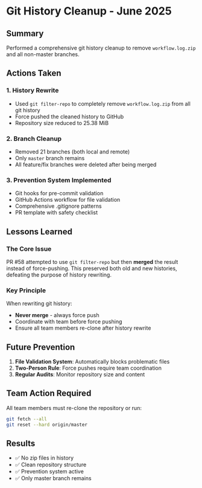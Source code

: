 # Git History Cleanup - June 2025

## Summary
Performed a comprehensive git history cleanup to remove `workflow.log.zip` and all non-master branches.

## Actions Taken

### 1. History Rewrite
- Used `git filter-repo` to completely remove `workflow.log.zip` from all git history
- Force pushed the cleaned history to GitHub
- Repository size reduced to 25.38 MiB

### 2. Branch Cleanup
- Removed 21 branches (both local and remote)
- Only `master` branch remains
- All feature/fix branches were deleted after being merged

### 3. Prevention System Implemented
- Git hooks for pre-commit validation
- GitHub Actions workflow for file validation
- Comprehensive .gitignore patterns
- PR template with safety checklist

## Lessons Learned

### The Core Issue
PR #58 attempted to use `git filter-repo` but then **merged** the result instead of force-pushing. This preserved both old and new histories, defeating the purpose of history rewriting.

### Key Principle
When rewriting git history:
- **Never merge** - always force push
- Coordinate with team before force pushing
- Ensure all team members re-clone after history rewrite

## Future Prevention

1. **File Validation System**: Automatically blocks problematic files
2. **Two-Person Rule**: Force pushes require team coordination
3. **Regular Audits**: Monitor repository size and content

## Team Action Required
All team members must re-clone the repository or run:
```bash
git fetch --all
git reset --hard origin/master
```

## Results
- ✅ No zip files in history
- ✅ Clean repository structure
- ✅ Prevention system active
- ✅ Only master branch remains